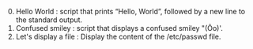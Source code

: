 0. Hello World : script that prints “Hello, World”, followed by a new line to the standard output.
1. Confused smiley : script that displays a confused smiley "(Ôo)'.
2. Let's display a file : Display the content of the /etc/passwd file.
 
